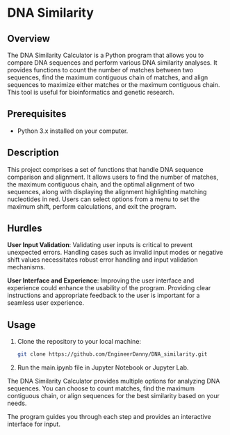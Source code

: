 # DNA Similarity

## Overview

The DNA Similarity Calculator is a Python program that allows you to compare DNA sequences and perform various DNA similarity analyses. It provides functions to count the number of matches between two sequences, find the maximum contiguous chain of matches, and align sequences to maximize either matches or the maximum contiguous chain. This tool is useful for bioinformatics and genetic research.

## Prerequisites

- Python 3.x installed on your computer.

## Description

This project comprises a set of functions that handle DNA sequence comparison and alignment. It allows users to find the number of matches, the maximum contiguous chain, and the optimal alignment of two sequences, along with displaying the alignment highlighting matching nucleotides in red. Users can select options from a menu to set the maximum shift, perform calculations, and exit the program.

## Hurdles

**User Input Validation**: Validating user inputs is critical to prevent unexpected errors. Handling cases such as invalid input modes or negative shift values necessitates robust error handling and input validation mechanisms.

**User Interface and Experience**: Improving the user interface and experience could enhance the usability of the program. Providing clear instructions and appropriate feedback to the user is important for a seamless user experience.

## Usage
1. Clone the repository to your local machine:

   ```bash
   git clone https://github.com/EngineerDanny/DNA_similarity.git

2. Run the main.ipynb file in Jupyter Notebook or Jupyter Lab.

The DNA Similarity Calculator provides multiple options for analyzing DNA sequences. You can choose to count matches, find the maximum contiguous chain, or align sequences for the best similarity based on your needs.

The program guides you through each step and provides an interactive interface for input.
